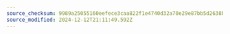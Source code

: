 ```yaml
---
source_checksum: 9989a25055160eefece3caa822f1e4740d32a70e29e87bb5d2638b5055ea985d
source_modified: 2024-12-12T21:11:49.592Z
---
```


